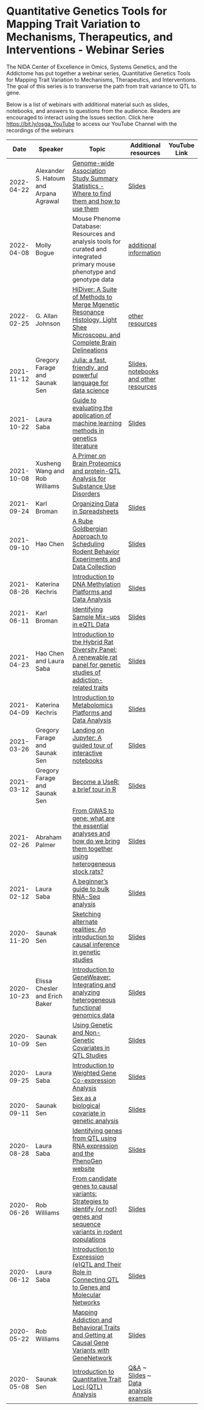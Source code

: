 # Quantitative Genetics Tools for Mapping Trait Variation to Mechanisms, Therapeutics, and Interventions - Webinar Series

The NIDA Center of Excellence in Omics, Systems Genetics, and the Addictome has put together a webinar series, Quantitative Genetics Tools for Mapping Trait Variation to Mechanisms, Therapeutics, and Interventions. The goal of this series is to transverse the path from trait variance to QTL to gene.

Below is a list of webinars with additional material such as slides, notebooks, and answers to questions from the audience.  Readers are encouraged to interact using the Issues section. Click here https://bit.ly/osga_YouTube to access our YouTube Channel with the recordings of the webinars

| Date | Speaker | Topic | Additional resources | YouTube Link |
| ---- | ------- | ----- | -------------------- |-------------|
| 2022-04-22 | Alexander S. Hatoum and Arpana Agrawal | [Genome-wide Association Study Summary Statistics - Where to find them and how to use them](2022-04-22/README.md) | [Slides](2022-04-22/README.md)
| 2022-04-08 | Molly Bogue | Mouse Phenome Database: Resources and analysis tools for curated and integrated primary mouse phenotype and genotype data | [additional information](2022-04-08/README.md)
| 2022-02-25 | G. Allan Johnson | [HiDiver: A Suite of Methods to Merge Mgenetic Resonance Histology, Light Shee Microscopu, and Complete Brain Delineations](2022-02-25/README.md) | [other resources](2022-02-25/README.md)
| 2021-11-12 | Gregory Farage and Saunak Sen | [Julia: a fast, friendly, and powerful language for data science](2021-11-12/README.md) | [Slides, notebooks and other resources](2021-11-12/README.md)
| 2021-10-22 | Laura Saba | [Guide to evaluating the application of machine learning methods in genetics literature](2021-10-22/README.md) | [Slides](2021-10-22/MachineLearningIntro.2021-10-22.pdf) |
| 2021-10-08 | Xusheng Wang and Rob Williams | [A Primer on Brain Proteomics and protein-QTL Analysis for Substance Use Disorders](2021-10-08/README.md) | |
| 2021-09-24 | Karl Broman | [Organizing Data in Spreadsheets](2021-09-24/README.md) | [Slides](https://kbroman.org/Talk_DataOrg/dataorg.pdf)|
| 2021-09-10 | Hao Chen | [A Rube Goldbergian Approach to Scheduling Rodent Behavior Experiments and Data Collection](2021-09-10/README.md) | [Slides](https://chen42.github.io/slides/behavflow.html) |
| 2021-08-26 | Katerina Kechris | [Introduction to DNA Methylation Platforms and Data Analysis](2021-08-26/README.md) | [Slides](2021-08-26/Webinar-Methylome.pdf) |
| 2021-06-11 | Karl Broman | [Identifying Sample Mix-ups in eQTL Data](2021-06-11/README.md) | [Slides](https://kbroman.org/Talk_OSGA2021/osga2021.pdf)|
| 2021-04-23 | Hao Chen and Laura Saba | [Introduction to the Hybrid Rat Diversity Panel: A renewable rat panel for genetic studies of addiction-related traits](2021-04-23/README.md) | [Slides](2021-04-23/HRDP_webinar.pdf) |
| 2021-04-09 | Katerina Kechris | [Introduction to Metabolomics Platforms and Data Analysis](2021-04-09/README.md) | [Slides](2021-04-09/Webinar-Metabolomics.pdf)|
| 2021-03-26 | Gregory Farage and Saunak Sen | [Landing on Jupyter: A guided tour of interactive notebooks](2021-03-26/README.md) | [Slides](2021-03-26/Jupyter.pdf)|
| 2021-03-12 | Gregory Farage and Saunak Sen | [Become a UseR: a brief tour in R](2021-03-12/README.md) | [Slides](2021-03-12/intro_R.html)|
| 2021-02-26 | Abraham Palmer | [From GWAS to gene: what are the essential analyses and how do we bring them together using heterogeneous stock rats?](2021-02-26/README.md) | [Slides](2021-02-26/Palmer%20talk%202-26-21.pdf) |
|2021-02-12 | Laura Saba |[A beginner’s guide to bulk RNA-Seq analysis](2021-02-12/README.md)|[Slides](2021-02-12/BeginnersRNASeq_webinar.pdf)|
| 2020-11-20 | Saunak Sen | [Sketching alternate realities: An introduction to causal inference in genetic studies](2020-11-20/README.md) | [Slides](2020-11-20/causal.pdf)|
| 2020-10-23 | Elissa Chesler and Erich Baker | [Introduction to GeneWeaver: Integrating and analyzing heterogeneous functional genomics data](2020-10-23/README.md) | [Slides](2020-10-23/IntroToGeneWeaver.CheslerE.pdf)|
| 2020-10-09 | Saunak Sen | [Using Genetic and Non-Genetic Covariates in QTL Studies](2020-10-09/README.md) | [Slides](2020-10-09/covariates-lmm.ipynb)|
| 2020-09-25 | Laura Saba     | [Introduction to Weighted Gene Co-expression Analysis](2020-09-25/README.md)                                            | [Slides](2020-09-25/WGCNA_webinar.pdf) |
| 2020-09-11 | Saunak Sen      | [Sex as a biological covariate in genetic analysis](2020-09-11/README.md)                                            | [Slides](2020-09-11/sex-biological-covariate.ipynb) |
| 2020-08-28 | Laura Saba | [Identifying genes from QTL using RNA expression and the PhenoGen website](2020-08-28/README.md) | [Slides](2020-08-28/PhenoGen_webinar.pdf) |
| 2020-06-26 | Rob Williams | [From candidate genes to causal variants: Strategies to identify (or not) genes and sequence variants in rodent populations](2020-06-26/README.md) | [Slides](2020-06-26/P30_Webinar_on_QTGenes_26Jun2020v1.pdf) |
| 2020-06-12 | Laura Saba      | [Introduction to Expression (e)QTL and Their Role in Connecting QTL to Genes and Molecular Networks](2020-06-12/README.md) | [Slides](2020-06-12/eQTL_webinar_2020-06-12.pdf) |
| 2020-05-22 | Rob Williams    | [Mapping Addiction and Behavioral Traits and Getting at Causal Gene Variants with GeneNetwork](2020-05-22/README.md) | [Slides](2020-05-22/Using_GeneNetwork_22May2020v8.pdf) |
| 2020-05-08 | Saunak Sen      | [Introduction to Quantitative Trait Loci (QTL) Analysis](2020-05-08/README.md)                                       | [Q&A](2020-05-08/qa.md) ~ [Slides](2020-05-08/qtl-intro.ipynb) ~ [Data analysis example](2020-05-08/solberg-rat-analysis.ipynb) |

